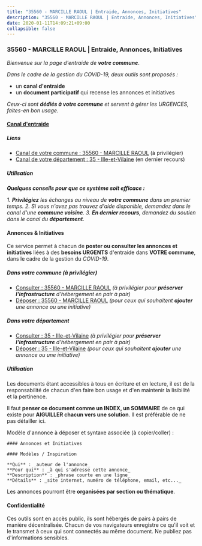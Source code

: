 ```yaml
---
title: "35560 - MARCILLE RAOUL | Entraide, Annonces, Initiatives"
description: "35560 - MARCILLE RAOUL | Entraide, Annonces, Initiatives"
date: 2020-01-11T14:09:21+09:00
collapsible: false
---
```


### 35560 - MARCILLE RAOUL | Entraide, Annonces, Initiatives

_Bienvenue sur la page d'entraide de **votre commune**_.

_Dans le cadre de la gestion du COVID-19, deux outils sont proposés :_

- un **canal d'entraide**
- un **document participatif** qui recense les annonces et initiatives

_Ceux-ci sont **dédiés à votre commune** et servent à gérer les URGENCES, faites-en bon usage._

#### [Canal d'entraide](https://entraide.stopcoronavirus.tech/#/channel/35560_marcille-raoul)

##### Liens

- [Canal de votre commune : 35560 	- MARCILLE RAOUL](https://entraide.stopcoronavirus.tech/#/channel/35560_marcille-raoul) (à privilégier)
- [Canal de votre département : 35 	- Ille-et-Vilaine](https://entraide.stopcoronavirus.tech/#/channel/35_ille-et-vilaine) (en dernier recours)

##### Utilisation

_**Quelques conseils pour que ce système soit efficace :**_

_1. **Privilégiez** les échanges au niveau de **votre commune** dans un premier temps._
_2. Si vous n'avez pas trouvez d'aide disponible, demandez dans le canal d'une **commune voisine**._
_3. **En dernier recours**, demandez du soutien dans le canal du **département**._

#### Annonces & Initiatives


Ce service permet à chacun de **poster ou consulter les annonces et initiatives** liées à des **besoins
URGENTS** d'entraide dans **VOTRE commune**, dans le cadre de la gestion du _COVID-19_.

##### Dans votre commune (à privilégier)

- [Consulter : 35560 	- MARCILLE RAOUL](https://docs.stopcoronavirus.tech/#/r/markdown/35560_marcille-raoul/4XTTMBqjiU9LuJCqS5doMUNy9hQ2EfiWaGTjC9wMqTD5CaNqQ) _(à privilégier pour **préserver l'infrastructure** d'hébergement en pair à pair)_
- [Déposer : 35560 	- MARCILLE RAOUL](https://docs.stopcoronavirus.tech/#/w/markdown/35560_marcille-raoul/4XTTMBqjiU9LuJCqS5doMUNy9hQ2EfiWaGTjC9wMqTD5CaNqQ-K3TgTciT3dE5hh8upmZwiuN8FARY6CA8dbSj7FSb6WgYwXrqKLqNsKdDvwj7R79xP5j7HM41c5nY7TqD6s6U3rq32eBFE1aC9BmYRnPoNVtEkH5kREcJMSx3S4buTrspV2KycM9k) _(pour ceux qui souhaitent **ajouter** une annonce ou une initiative)_

##### Dans votre département

- [Consulter : 35 	- Ille-et-Vilaine](https://docs.stopcoronavirus.tech/#/r/markdown/35_ille-et-vilaine/4XTTM7StMhAJC3ez8pPevkgAqiNUcS52kKrehssYfFVHMMrju) _(à privilégier pour **préserver l'infrastructure** d'hébergement en pair à pair)_
- [Déposer : 35 	- Ille-et-Vilaine](https://docs.stopcoronavirus.tech/#/w/markdown/35_ille-et-vilaine/4XTTM7StMhAJC3ez8pPevkgAqiNUcS52kKrehssYfFVHMMrju-K3TgV811yenhEuJqddUBYpbTnifd7BiFRX3fLXndB5RCuJzLDEnHE8qwLhvTPZqyjgmx9neeCerm4fwxpw8eGk7eo7QbbFxp5NaSoYYyNHRHpjtPop1gdSHcKUNwdRVVfwYCtWdy) _(pour ceux qui souhaitent **ajouter** une annonce ou une initiative)_


##### Utilisation

Les documents étant accessibles à tous en écriture et en lecture, il est de la
responsabilité de chacun d'en faire bon usage et d'en maintenir la lisibilité
et la pertinence.

Il faut **penser ce document comme un INDEX, un SOMMAIRE** de ce qui existe
pour **AIGUILLER chacun vers une solution**. Il est préférable de ne pas détailler ici.

Modèle d'annonce à déposer et syntaxe associée (à copier/coller) :

    #### Annonces et Initiatives

    #### Modèles / Inspiration

    **Qui** : _auteur de l'annonce_
    **Pour qui** : _à qui s'adresse cette annonce_
    **Description** : _phrase courte en une ligne_
    **Détails** : _site internet, numéro de téléphone, email, etc..._


Les annonces pourront être **organisées par section ou thématique**.

#### Confidentialité

Ces outils sont en accès public, ils sont hébergés de pairs à pairs de manière décentralisée.
Chacun de vos navigateurs enregistre ce qu'il voit et le transmet à ceux qui sont connectés au même document.
Ne publiez pas d'informations sensibles.
